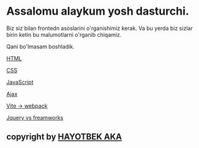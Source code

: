 # Assalomu alaykum  yosh dasturchi.
Biz siz bilan frontedn asoslarini o'rganishimiz kerak. Va bu yerda biz sizlar birin ketin bu malumotlarni o'rganib chiqamiz.

Qani bo'lmasam boshladik.

[HTML]() 

[CSS]()

[JavaScript]()

[Ajax]()

[Vite -> webpack]()

[Jquery vs freamworks]()



## copyright by [HAYOTBEK AKA](https://github.com/Hayotbek-Turgunov)